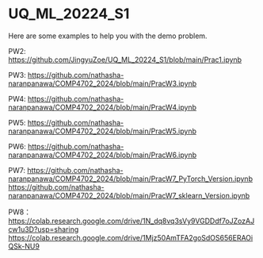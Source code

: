 # UQ_ML_20224_S1
Here are some examples to help you with the demo problem.

PW2: https://github.com/JingyuZoe/UQ_ML_20224_S1/blob/main/Prac1.ipynb

PW3: https://github.com/nathasha-naranpanawa/COMP4702_2024/blob/main/PracW3.ipynb

PW4: https://github.com/nathasha-naranpanawa/COMP4702_2024/blob/main/PracW4.ipynb

PW5: https://github.com/nathasha-naranpanawa/COMP4702_2024/blob/main/PracW5.ipynb

PW6: https://github.com/nathasha-naranpanawa/COMP4702_2024/blob/main/PracW6.ipynb

PW7: https://github.com/nathasha-naranpanawa/COMP4702_2024/blob/main/PracW7_PyTorch_Version.ipynb
    https://github.com/nathasha-naranpanawa/COMP4702_2024/blob/main/PracW7_sklearn_Version.ipynb

PW8：https://colab.research.google.com/drive/1N_dq8vq3sVy9VGDDdf7oJZozAJcw1u3D?usp=sharing
     https://colab.research.google.com/drive/1Mjz50AmTFA2goSdOS656ERAOiQSk-NU9
